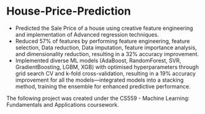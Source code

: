# House-Price-Prediction

* Predicted the Sale Price of a house using creative feature engineering and implementation of Advanced regression techniques.
* Reduced 57% of features by performing feature engineering, feature selection, Data reduction, Data imputation, feature
importance analysis, and dimensionality reduction, resulting in a 32% accuracy improvement.
* Implemented diverse ML models (AdaBoost, RandomForest, SVR, GradientBoosting, LGBM, XGB) with optimised
hyperparameters through grid search CV and k-fold cross-validation, resulting in a 19% accuracy improvement for all the models—integrated models into a stacking method, training the ensemble for enhanced predictive performance.

The following project was created under the CS559 - Machine Learning: Fundamentals and Applications coursework.
